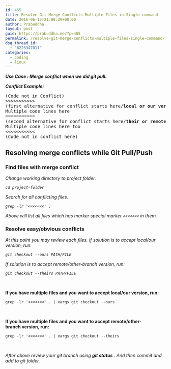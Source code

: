 ```yaml
---
id: 465
title: Resolve Git Merge Conflicts Multiple Files in Single command
date: 2016-06-15T21:08:29+00:00
author: Prabuddha
layout: post
guid: https://prabuddha.me/?p=465
permalink: /resolve-git-merge-conflicts-multiple-files-single-command/
dsq_thread_id:
  - "6223347011"
categories:
  - Coding
  - linux
---
```

<strong><em>Use Case : Merge conflict when we did git pull.</em></strong>

<em><strong>Conflict Example:</strong></em>
<pre>(Code not in Conflict)
&gt;&gt;&gt;&gt;&gt;&gt;&gt;&gt;&gt;&gt;&gt;
(first alternative for conflict starts here/<strong>local or</strong> <strong>our version of code</strong>)
Multiple code lines here
===========
(second alternative for conflict starts here/<strong>their or remote branch version of code</strong>)
Multiple code lines here too    
&lt;&lt;&lt;&lt;&lt;&lt;&lt;&lt;&lt;&lt;&lt;
(Code not in conflict here)
</pre>
<h2 id="resolving-merge-conflicts">Resolving merge conflicts while Git Pull/Push</h2>
<h3 id="find-files-with-merge-conflict">Find files with merge conflict</h3>
<em>Change working directory to project folder.</em>
<pre><em><code class="no-highlight">cd project-folder</code></em></pre>
<em>Search for all conflicting files.</em>
<pre><em><code class="no-highlight">grep -lr '&lt;&lt;&lt;&lt;&lt;&lt;&lt;' .</code></em></pre>
<em>Above will list all files which has marker special marker <code>&lt;&lt;&lt;&lt;&lt;&lt;&lt;</code> in them.</em>
<h3 id="resolve-easyobvious-conflicts">Resolve easy/obvious conflicts</h3>
<em>At this point you may review each files. If solution is to accept local/our version, run:</em>
<pre><em><code class="no-highlight">git checkout --ours PATH/FILE</code></em></pre>
<em>If solution is to accept remote/other-branch version, run:</em>
<pre><em><code class="no-highlight">git checkout --theirs PATH/FILE</code></em></pre>
&nbsp;

<strong>If you have multiple files and you want to accept local/our version, run:</strong>
<pre><code class="no-highlight">grep -lr '&lt;&lt;&lt;&lt;&lt;&lt;&lt;' . | xargs git checkout --ours</code></pre>
&nbsp;

<strong>If you have multiple files and you want to accept remote/other-branch version, run:</strong>
<pre><code class="no-highlight">grep -lr '&lt;&lt;&lt;&lt;&lt;&lt;&lt;' . | xargs git checkout --theirs</code></pre>
&nbsp;

<em>After above review your git branch using <strong>git status</strong> . And then commit and add to git folder.</em>
